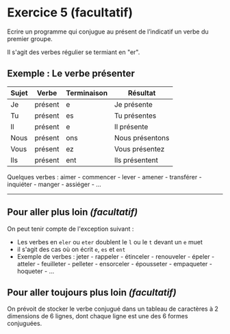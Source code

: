 # Exercice 5  (facultatif)

Ecrire un programme qui conjugue au présent de l’indicatif un verbe du premier groupe. 

Il s'agit des verbes régulier se termiant en "er".

## Exemple : Le verbe présenter
|Sujet|Verbe|Terminaison|Résultat|
|-----|-----|-----------|--------|
|Je|présent|e|Je présente|
|Tu|présent|es|Tu présentes|
|Il|présent|e|Il présente|
|Nous|présent|ons|Nous présentons|
|Vous|présent|ez|Vous présentez|
|Ils|présent|ent|Ils présentent|

Quelques verbes : aimer - commencer - lever - amener - transférer - inquiéter - manger - assiéger - ...

---

## Pour aller plus loin _(facultatif)_

On peut tenir compte de l'exception suivant :
- Les verbes en `eler` ou `eter` doublent le `l` ou le `t` devant un `e` muet
- il s'agit des cas où on écrit `e`, `es` et `ent`
- Exemple de verbes : jeter - rappeler - étinceler - renouveler - épeler - atteler - feuilleter - pelleter - ensorceler - épousseter - empaqueter - hoqueter - ...

## Pour aller toujours plus loin _(facultatif)_

On prévoit de stocker le verbe conjugué dans un tableau de caractères à 2 dimensions de 6 lignes, dont chaque ligne est une des 6 formes conjuguées.